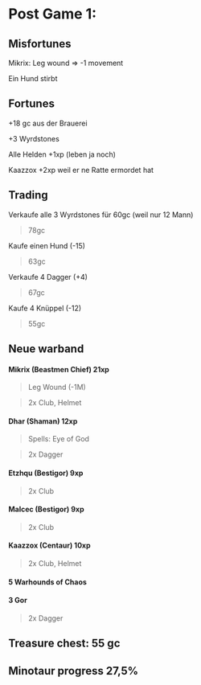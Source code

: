 # Post Game 1:

## Misfortunes

Mikrix: Leg wound => -1 movement

Ein Hund stirbt

## Fortunes

+18 gc aus der Brauerei

+3 Wyrdstones

Alle Helden +1xp (leben ja noch)

Kaazzox +2xp weil er ne Ratte ermordet hat

## Trading

Verkaufe alle 3 Wyrdstones für 60gc (weil nur 12 Mann)
> 78gc

Kaufe einen Hund (-15)

> 63gc

Verkaufe 4 Dagger (+4)

> 67gc

Kaufe 4 Knüppel (-12)

> 55gc

## Neue warband

#### Mikrix (Beastmen Chief) 21xp

> Leg Wound (-1M)

> 2x Club, Helmet

#### Dhar (Shaman) 12xp

> Spells: Eye of God

> 2x Dagger

#### Etzhqu (Bestigor) 9xp

> 2x Club

#### Malcec (Bestigor) 9xp

>2x Club

#### Kaazzox (Centaur) 10xp

> 2x Club, Helmet

#### 5 Warhounds of Chaos

#### 3 Gor

> 2x Dagger

## Treasure chest: 55 gc

## Minotaur progress 27,5%
